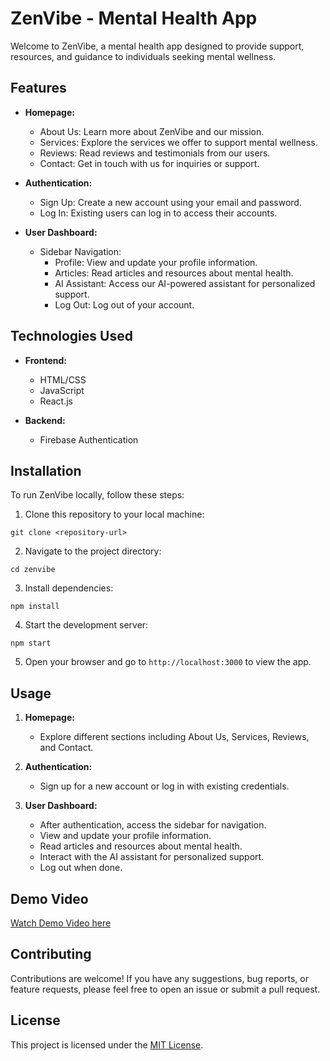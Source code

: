 # ZenVibe - Mental Health App

Welcome to ZenVibe, a mental health app designed to provide support, resources, and guidance to individuals seeking mental wellness.

## Features

- **Homepage:**
  - About Us: Learn more about ZenVibe and our mission.
  - Services: Explore the services we offer to support mental wellness.
  - Reviews: Read reviews and testimonials from our users.
  - Contact: Get in touch with us for inquiries or support.

- **Authentication:**
  - Sign Up: Create a new account using your email and password.
  - Log In: Existing users can log in to access their accounts.
  
- **User Dashboard:**
  - Sidebar Navigation:
    - Profile: View and update your profile information.
    - Articles: Read articles and resources about mental health.
    - AI Assistant: Access our AI-powered assistant for personalized support.
    - Log Out: Log out of your account.

## Technologies Used

- **Frontend:**
  - HTML/CSS
  - JavaScript
  - React.js

- **Backend:**
  - Firebase Authentication

## Installation

To run ZenVibe locally, follow these steps:

1. Clone this repository to your local machine:

```git clone <repository-url>```

2. Navigate to the project directory:

```cd zenvibe```

3. Install dependencies:

```npm install```

4. Start the development server:

```npm start```

5. Open your browser and go to `http://localhost:3000` to view the app.

## Usage

1. **Homepage:**
   - Explore different sections including About Us, Services, Reviews, and Contact.

2. **Authentication:**
   - Sign up for a new account or log in with existing credentials.

3. **User Dashboard:**
   - After authentication, access the sidebar for navigation.
   - View and update your profile information.
   - Read articles and resources about mental health.
   - Interact with the AI assistant for personalized support.
   - Log out when done.

## Demo Video

[Watch Demo Video here](https://vimeo.com/928155286?share=copy)

## Contributing

Contributions are welcome! If you have any suggestions, bug reports, or feature requests, please feel free to open an issue or submit a pull request.

## License

This project is licensed under the [MIT License](LICENSE).
